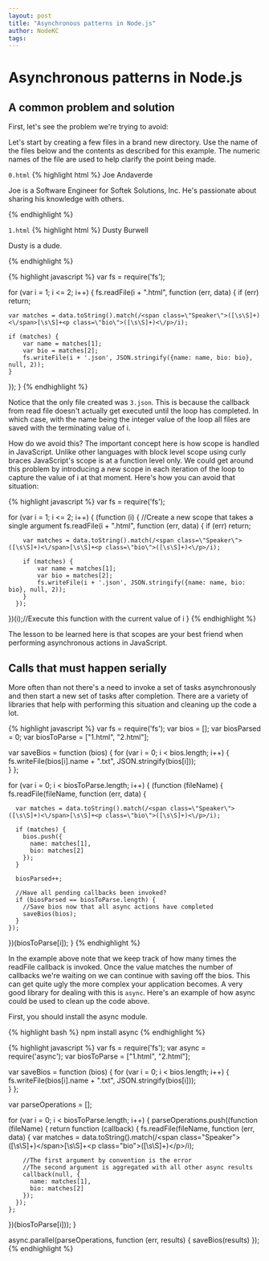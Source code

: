```yaml
---
layout: post
title: "Asynchronous patterns in Node.js"
author: NodeKC
tags:
---
```


# Asynchronous patterns in Node.js

## A common problem and solution

First, let's see the problem we're trying to avoid:

Let's start by creating a few files in a brand new directory. Use the name of the files below and the contents as described for this example. The numeric names of the file are used to help clarify the point being made.

`0.html`
{% highlight html %}
<span class="Speaker">Joe Andaverde</span>
<p class="bio">Joe is a Software Engineer for Softek Solutions, Inc. He's passionate about sharing his knowledge with others.</p>
{% endhighlight %}

`1.html`
{% highlight html %}
<span class="Speaker">Dusty Burwell</span>
<p class="bio">Dusty is a dude.</p>
{% endhighlight %}

{% highlight javascript %}
var fs = require('fs');

for (var i = 1; i <= 2; i++) {
  fs.readFile(i + ".html", function (err, data) {
    if (err) return;

    var matches = data.toString().match(/<span class=\"Speaker\">([\s\S]+)<\/span>[\s\S]+<p class=\"bio\">([\s\S]+)<\/p>/i);
    
    if (matches) {
        var name = matches[1];
        var bio = matches[2];
        fs.writeFile(i + '.json', JSON.stringify({name: name, bio: bio}, null, 2));
    }
  });
}
{% endhighlight %}

Notice that the only file created was `3.json`. This is because the callback from read file doesn't actually get executed until the loop has completed. In which case, with the name being the integer value of the loop all files are saved with the terminating value of i. 

How do we avoid this? The important concept here is how scope is handled in JavaScript. Unlike other languages with block level scope using curly braces JavaScript's scope is at a function level only. We could get around this problem by introducing a new scope in each iteration of the loop to capture the value of i at that moment. Here's how you can avoid that situation:

{% highlight javascript %}
var fs = require('fs');

for (var i = 1; i <= 2; i++) {
  (function (i) { //Create a new scope that takes a single argument
      fs.readFile(i + ".html", function (err, data) {
        if (err) return;

        var matches = data.toString().match(/<span class=\"Speaker\">([\s\S]+)<\/span>[\s\S]+<p class=\"bio\">([\s\S]+)<\/p>/i);
        
        if (matches) {
            var name = matches[1];
            var bio = matches[2];
            fs.writeFile(i + '.json', JSON.stringify({name: name, bio: bio}, null, 2));
        }
      });
  })(i);//Execute this function with the current value of i
}
{% endhighlight %}

The lesson to be learned here is that scopes are your best friend when performing asynchronous actions in JavaScript.

## Calls that must happen serially

More often than not there's a need to invoke a set of tasks asynchronously and then start a new set of tasks after completion. There are a variety of libraries that help with performing this situation and cleaning up the code a lot. 

{% highlight javascript %}
var fs = require('fs');
var bios = [];
var biosParsed = 0;
var biosToParse = ["1.html", "2.html"];

var saveBios = function (bios) {
  for (var i = 0; i < bios.length; i++) {
    fs.writeFile(bios[i].name + ".txt", JSON.stringify(bios[i]));  
  }
};

for (var i = 0; i < biosToParse.length; i++) {
  (function (fileName) {
    fs.readFile(fileName, function (err, data) {

      var matches = data.toString().match(/<span class=\"Speaker\">([\s\S]+)<\/span>[\s\S]+<p class=\"bio\">([\s\S]+)<\/p>/i);
      
      if (matches) {
        bios.push({
          name: matches[1],
          bio: matches[2]
        });
      }

      biosParsed++;
      
      //Have all pending callbacks been invoked?
      if (biosParsed == biosToParse.length) {
        //Save bios now that all async actions have completed
        saveBios(bios);
      }
    });
  })(biosToParse[i]);
}
{% endhighlight %}

In the example above note that we keep track of how many times the readFile callback is invoked. Once the value matches the number of callbacks we're waiting on we can continue with saving off the bios. This can get quite ugly the more complex your application becomes. A very good library for dealing with this is `async`. Here's an example of how async could be used to clean up the code above.

First, you should install the async module.

{% highlight bash %}
npm install async
{% endhighlight %}

{% highlight javascript %}
var fs = require('fs');
var async = require('async');
var biosToParse = ["1.html", "2.html"];

var saveBios = function (bios) {
  for (var i = 0; i < bios.length; i++) {
    fs.writeFile(bios[i].name + ".txt", JSON.stringify(bios[i]));  
  }
};

var parseOperations = [];

for (var i = 0; i < biosToParse.length; i++) {
  parseOperations.push((function (fileName) {
    return function (callback) {
      fs.readFile(fileName, function (err, data) {
        var matches = data.toString().match(/<span class=\"Speaker\">([\s\S]+)<\/span>[\s\S]+<p class=\"bio\">([\s\S]+)<\/p>/i);
        
        //The first argument by convention is the error
        //The second argument is aggregated with all other async results
        callback(null, {
          name: matches[1],
          bio: matches[2]
        });
      });
    };
  })(biosToParse[i]));
}

async.parallel(parseOperations, function (err, results) {
  saveBios(results)
});
{% endhighlight %}
